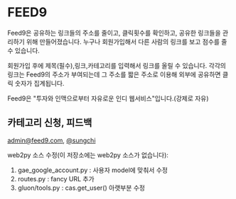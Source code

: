FEED9
=====

Feed9은 공유하는 링크들의 주소를 줄이고, 클릭횟수를 확인하고, 공유한 링크들을 관리하기 위해 만들어졌습니다. 누구나 회원가입해서 다른 사람의 링크를 보고 점수를 줄 수 있습니다.

회원가입 후에 제목(필수),링크,카테고리를 입력해서 링크를 올릴 수 있습니다. 각각의 링크는 Feed9의 주소가 부여되는데 그 주소를 짧은 주소로 이용해 외부에 공유하면 클릭 숫자가 집계됩니다.

Feed9은 "투자와 인맥으로부터 자유로운 인디 웹서비스"입니다.(강제로 자유)

카테고리 신청, 피드백
---------------------

admin@feed9.com, <a href="http://twitter.com/sungchi">@sungchi</a>

web2py 소스 수정(이 저장소에는 web2py 소스가 없습니다):
1. gae_google_account.py : 사용자 model에 맞춰서 수정
2. routes.py : fancy URL 추가
3. gluon/tools.py : cas.get_user() 아랫부분 수정  